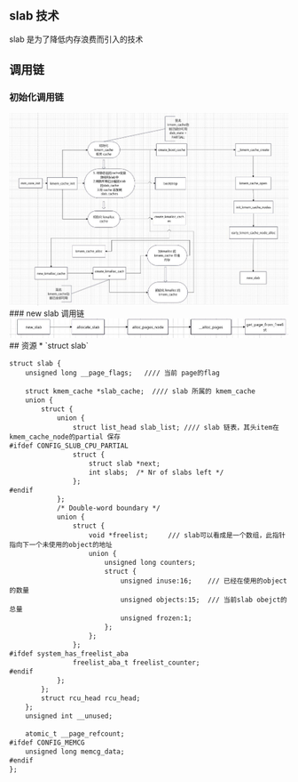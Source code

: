 ## slab 技术
slab 是为了降低内存浪费而引入的技术
## 调用链
### 初始化调用链
<img src=https://github.com/wangshaocong92/matrix/blob/main/doc/image/kmem_init.png />
### new slab 调用链
<img src=https://github.com/wangshaocong92/matrix/blob/main/doc/image/new_slab.png />
## 资源
* `struct slab` 

```
struct slab {
	unsigned long __page_flags;   //// 当前 page的flag

	struct kmem_cache *slab_cache;  //// slab 所属的 kmem_cache
	union {
		struct {
			union {
				struct list_head slab_list; //// slab 链表，其头item在kmem_cache_node的partial 保存
#ifdef CONFIG_SLUB_CPU_PARTIAL
				struct {
					struct slab *next;
					int slabs;	/* Nr of slabs left */
				};
#endif
			};
			/* Double-word boundary */
			union {
				struct {
					void *freelist;		/// slab可以看成是一个数组，此指针指向下一个未使用的object的地址
					union {
						unsigned long counters;
						struct {
							unsigned inuse:16;    /// 已经在使用的object的数量
							unsigned objects:15;  /// 当前slab obejct的总量
							unsigned frozen:1;
						};
					};
				};
#ifdef system_has_freelist_aba
				freelist_aba_t freelist_counter;
#endif
			};
		};
		struct rcu_head rcu_head;
	};
	unsigned int __unused;

	atomic_t __page_refcount;
#ifdef CONFIG_MEMCG
	unsigned long memcg_data;
#endif
};
```